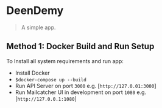 # DeenDemy

> A simple app.

## Method 1: Docker Build and Run Setup

To Install all system requirements and run app:

- Install Docker
- ```$docker-compose up --build```
- Run API Server on port `3000` e.g. [`http://127.0.01:3000`]
- Run Mailcatcher UI in development on port `1080` e.g. [`http://127.0.0.1:1080`]
